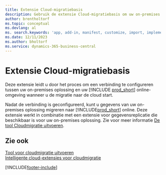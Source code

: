 ```yaml
---
title: Extensie Cloud-migratiebasis
description: Gebruik de extensie Cloud-migratiebasis om uw on-premises oplossing te verbinden met Business Central online.
author: brentholtorf
ms.topic: conceptual
ms.devlang: al
ms. search.keywords: 'app, add-in, manifest, customize, import, implement'
ms.date: 12/11/2023
ms.author: bholtorf
ms.service: dynamics-365-business-central
---
```


# Extensie Cloud-migratiebasis

Deze extensie leidt u door het proces om een verbinding te configureren tussen uw on-premises oplossing en uw [!INCLUDE [prod_short](includes/prod_short.md)] online-omgeving wanneer u de migratie naar de cloud start.  

Nadat de verbinding is geconfigureerd, kunt u gegevens van uw on-premises oplossing migreren naar [!INCLUDE[prod_short](includes/prod_short.md)] online. Deze extensie werkt in combinatie met een extensie voor gegevensreplicatie die beschikbaar is voor uw on-premises oplossing. Zie voor meer informatie [De tool Cloudmigratie uitvoeren](/dynamics365/business-central/dev-itpro/administration/migration-tool).  

## Zie ook

[Tool voor cloudmigratie uitvoeren](/dynamics365/business-central/dev-itpro/administration/migration-tool)  
[Intelligente cloud-extensies voor cloudmigratie](ui-extensions-data-replication.md)  


[!INCLUDE[footer-include](includes/footer-banner.md)]
